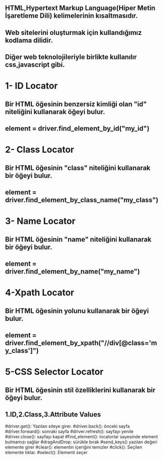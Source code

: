 

## HTML,Hypertext Markup Language(Hiper Metin İşaretleme Dili) kelimelerinin kısaltmasıdır.
## Web sitelerini oluşturmak için kullandığımız kodlama dilidir.
## Diğer web teknolojileriyle birlikte kullanılır css,javascript gibi.



# 1- ID Locator
## Bir HTML öğesinin benzersiz kimliği olan "id" niteliğini kullanarak öğeyi bulur.
## element = driver.find_element_by_id("my_id")

# 2- Class Locator 
## Bir HTML öğesinin "class" niteliğini kullanarak bir öğeyi bulur.
## element = driver.find_element_by_class_name("my_class")

# 3- Name Locator
## Bir HTML öğesinin "name" niteliğini kullanarak bir öğeyi bulur.
## element = driver.find_element_by_name("my_name")

# 4-Xpath Locator 
## Bir HTML öğesinin yolunu kullanarak bir öğeyi bulur.
## element = driver.find_element_by_xpath("//div[@class='my_class']")

# 5-CSS Selector Locator 
## Bir HTML öğesinin stil özelliklerini kullanarak bir öğeyi bulur.
## 1.ID,2.Class,3.Attribute Values


#driver.get(): Yazılan siteye girer.
#driver.back(): önceki sayfa
#driver.forward(): sonraki sayfa
#driver.refresh(): sayfayı yenile
#driver.close(): sayfayı kapat
#find_element(): locatorlar sayesinde element bulmamızı sağlar
#dragAndDrop: sürükle bırak
#send_keys() yazılan değeri elemente girer
#clear(): elementin içeriğini temizler
#click(): Seçilen elemente tıklar.
#select(): Elementi seçer
